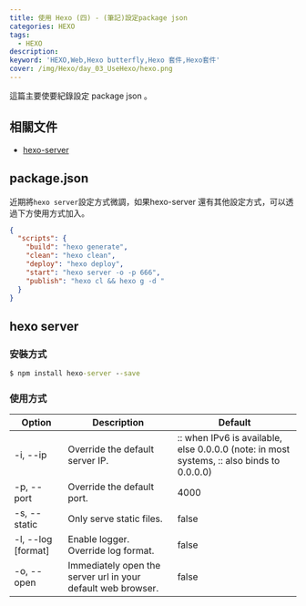 ```yaml
---
title: 使用 Hexo (四) - (筆記)設定package json
categories: HEXO
tags: 
  - HEXO
description:
keyword: 'HEXO,Web,Hexo butterfly,Hexo 套件,Hexo套件'
cover: /img/Hexo/day_03_UseHexo/hexo.png
---
```

這篇主要使要紀錄設定 package json 。 

## 相關文件
- [hexo-server](https://www.npmjs.com/package/hexo-server)

## package.json
近期將```hexo server```設定方式微調，如果hexo-server 還有其他設定方式，可以透過下方使用方式加入。
```json
{
  "scripts": {
    "build": "hexo generate",
    "clean": "hexo clean",
    "deploy": "hexo deploy",
    "start": "hexo server -o -p 666",
    "publish": "hexo cl && hexo g -d "
  }
}
```

## hexo server
### 安裝方式
```cmd
$ npm install hexo-server --save
```

### 使用方式
| Option             | Description                                                  | Default                                                                                   |
|--------------------|--------------------------------------------------------------|-------------------------------------------------------------------------------------------|
| -i, --ip           | Override the default server IP.                              | :: when IPv6 is available, else 0.0.0.0 (note: in most systems, :: also binds to 0.0.0.0) |
| -p, --port         | Override the default port.                                   | 4000                                                                                      |
| -s, --static       | Only serve static files.                                     | false                                                                                     |
| -l, --log [format] | Enable logger. Override log format.                          | false                                                                                     |
| -o, --open         | Immediately open the server url in your default web browser. | false                                                                                     |

